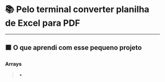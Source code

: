 # 📚 Pelo terminal converter planilha de Excel para PDF



---
## 🟩 O que aprendi com esse pequeno projeto

### Arrays
>* 


